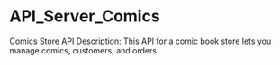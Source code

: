# API_Server_Comics
Comics Store API  Description: This API for a comic book store lets you manage comics, customers, and orders. 
